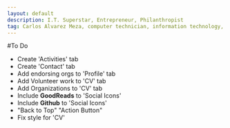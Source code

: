 ```yaml
---
layout: default
description: I.T. Superstar, Entrepreneur, Philanthropist
tag: Carlos Alvarez Meza, computer technician, information technology, infosec, Los Angeles, developer, programer
---
```


#To Do
- Create 'Activities' tab
- Create 'Contact' tab
- Add endorsing orgs to 'Profile' tab
- Add Volunteer work to 'CV' tab
- Add Organizations to 'CV' tab
- Include **GoodReads** to 'Social Icons'
- Include **Github** to 'Social Icons'
- "Back to Top" "Action Button"
- Fix style for 'CV'
